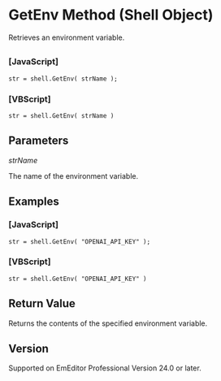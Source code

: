 # GetEnv Method (Shell Object)

Retrieves an environment variable.

## 

### \[JavaScript\]

```
str = shell.GetEnv( strName );
```

### \[VBScript\]

```
str = shell.GetEnv( strName )
```

## Parameters

_strName_

The name of the environment variable.

## Examples

### \[JavaScript\]

```
str = shell.GetEnv( "OPENAI_API_KEY" );
```

### \[VBScript\]

```
str = shell.GetEnv( "OPENAI_API_KEY" )
```

## Return Value

Returns the contents of the specified environment variable.

## Version

Supported on EmEditor Professional Version 24.0 or later.
